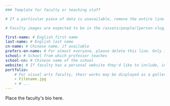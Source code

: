 ```yaml
---
### Template for faculty or teaching staff

# If a particular piece of data is unavailable, remove the entire line.

# Faculty images are expected to be in the /assets/people/[person-slug]/ directory, as "-headshot.jpg" and "-thumbnail.jpg". For instructions on creating and resizing web-appropriate versions of their headshots, please go to https://github.com/Amalfi-Festival/amalfi-festival-org/wiki/People-%E2%80%90-Faculty-%E2%80%90-Staff#how-do-i-add-a-new-member-of-the-faculty

first-name: # English first name
last-name: # English last name
cn-name: # Chinese name, if available
prefers-en-name: # For almost everyone, please delete this line. Only include it, and set it to |true| (see Nagai's page) if the following is desired: on Chinese pages the English name will be listed first, with |cn-name| listed in parenthesis. Usually, |cn-name| is used if it exists, otherwise the English name is used.
school: # School from which professor teaches
school-cn: # Chinese name of the school
website: # If faculty has a personal website they'd like to include, include it here. Otherwise, remove this line.
portfolio:
    # For visual arts faculty, their works may be displayed as a gallery on their profile page. The images should be listed in order, and should be in the /assets/people/[person-slug]/ directory.
    - Filename.jpg
    - # ...
---
```


Place the faculty's bio here.